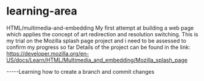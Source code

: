 # learning-area
HTML/multimedia-and-embedding
My first attempt at building a web page which applies the concept of art redirection and resolution switching.
This is my trial on the  Mozilla splash page project and i need to be assessed to confirm my progress so far
Details of the project can be found in the link:   https://developer.mozilla.org/en-US/docs/Learn/HTML/Multimedia_and_embedding/Mozilla_splash_page

-----Learning how to create a branch and commit changes
